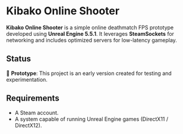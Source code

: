 # Kibako Online Shooter

**Kibako Online Shooter** is a simple online deathmatch FPS prototype developed using **Unreal Engine 5.5.1**. It leverages **SteamSockets** for networking and includes optimized servers for low-latency gameplay.

## Status
🚧 **Prototype**: This project is an early version created for testing and experimentation.

## Requirements
- A Steam account.
- A system capable of running Unreal Engine games (DirectX11 / DirectX12).
